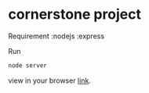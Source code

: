 # cornerstone project

Requirement
:nodejs
:express

Run

```sh
node server
```
view in your browser [link][1].

[1]: http://localhost:3000/ "localhost"


